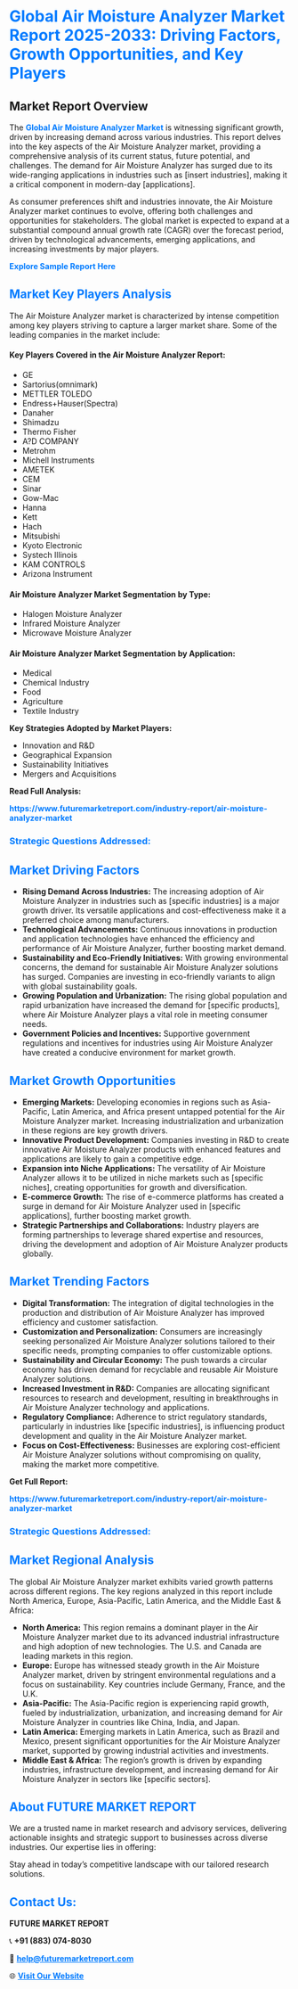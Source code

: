 <h1 style="color: #007BFF;">Global Air Moisture Analyzer Market Report 2025-2033: Driving Factors, Growth Opportunities, and Key Players</h1>

<section id="overview">
<h2>Market Report Overview</h2>
<p>The <a href="https://www.futuremarketreport.com/industry-report/air-moisture-analyzer-market" style="color: #007BFF; text-decoration: none;"><strong>Global Air Moisture Analyzer Market</strong></a> is witnessing significant growth, driven by increasing demand across various industries. This report delves into the key aspects of the Air Moisture Analyzer market, providing a comprehensive analysis of its current status, future potential, and challenges. The demand for Air Moisture Analyzer has surged due to its wide-ranging applications in industries such as [insert industries], making it a critical component in modern-day [applications].</p>
<p>As consumer preferences shift and industries innovate, the Air Moisture Analyzer market continues to evolve, offering both challenges and opportunities for stakeholders. The global market is expected to expand at a substantial compound annual growth rate (CAGR) over the forecast period, driven by technological advancements, emerging applications, and increasing investments by major players.</p>
</section>

<section id="overview">
<p><a href="https://www.futuremarketreport.com/request-sample/reportId=59225" style="color: #007BFF; text-decoration: none;"><strong>Explore Sample Report Here</strong></a></p>
</section>

<section id="key-players">
<h2 style="color: #007BFF;">Market Key Players Analysis</h2>
<p>The Air Moisture Analyzer market is characterized by intense competition among key players striving to capture a larger market share. Some of the leading companies in the market include:</p>
<h4>Key Players Covered in the Air Moisture Analyzer Report:</h4>
<ul><li>GE</li><li>Sartorius(omnimark)</li><li>METTLER TOLEDO</li><li>Endress+Hauser(Spectra)</li><li>Danaher</li><li>Shimadzu</li><li>Thermo Fisher</li><li>A?D COMPANY</li><li>Metrohm</li><li>Michell Instruments</li><li>AMETEK</li><li>CEM</li><li>Sinar</li><li>Gow-Mac</li><li>Hanna</li><li>Kett</li><li>Hach</li><li>Mitsubishi</li><li>Kyoto Electronic</li><li>Systech Illinois</li><li>KAM CONTROLS</li><li>Arizona Instrument</li></ul>
<h4>Air Moisture Analyzer Market Segmentation by Type:</h4>
<ul><li>Halogen Moisture Analyzer</li><li>Infrared Moisture Analyzer</li><li>Microwave Moisture Analyzer</li></ul>

<h4>Air Moisture Analyzer Market Segmentation by Application:</h4>
<ul><li>Medical</li><li>Chemical Industry</li><li>Food</li><li>Agriculture</li><li>Textile Industry</li></ul>
<p><strong>Key Strategies Adopted by Market Players:</strong></p>
<ul>
<li>Innovation and R&D</li>
<li>Geographical Expansion</li>
<li>Sustainability Initiatives</li>
<li>Mergers and Acquisitions</li>
</ul>
</section>

<section>
<p><strong>Read Full Analysis: </strong></p><a href="https://www.futuremarketreport.com/industry-report/air-moisture-analyzer-market" style="color: #007BFF; text-decoration: none;"><strong>https://www.futuremarketreport.com/industry-report/air-moisture-analyzer-market</strong></a>
<h3 style="color: #007BFF;">Strategic Questions Addressed:</h3>
</section>

<section id="driving-factors">
<h2 style="color: #007BFF;">Market Driving Factors</h2>
<ul>
<li><strong>Rising Demand Across Industries:</strong> The increasing adoption of Air Moisture Analyzer in industries such as [specific industries] is a major growth driver. Its versatile applications and cost-effectiveness make it a preferred choice among manufacturers.</li>
<li><strong>Technological Advancements:</strong> Continuous innovations in production and application technologies have enhanced the efficiency and performance of Air Moisture Analyzer, further boosting market demand.</li>
<li><strong>Sustainability and Eco-Friendly Initiatives:</strong> With growing environmental concerns, the demand for sustainable Air Moisture Analyzer solutions has surged. Companies are investing in eco-friendly variants to align with global sustainability goals.</li>
<li><strong>Growing Population and Urbanization:</strong> The rising global population and rapid urbanization have increased the demand for [specific products], where Air Moisture Analyzer plays a vital role in meeting consumer needs.</li>
<li><strong>Government Policies and Incentives:</strong> Supportive government regulations and incentives for industries using Air Moisture Analyzer have created a conducive environment for market growth.</li>
</ul>
</section>

<section id="growth-opportunities">
<h2 style="color: #007BFF;">Market Growth Opportunities</h2>
<ul>
<li><strong>Emerging Markets:</strong> Developing economies in regions such as Asia-Pacific, Latin America, and Africa present untapped potential for the Air Moisture Analyzer market. Increasing industrialization and urbanization in these regions are key growth drivers.</li>
<li><strong>Innovative Product Development:</strong> Companies investing in R&D to create innovative Air Moisture Analyzer products with enhanced features and applications are likely to gain a competitive edge.</li>
<li><strong>Expansion into Niche Applications:</strong> The versatility of Air Moisture Analyzer allows it to be utilized in niche markets such as [specific niches], creating opportunities for growth and diversification.</li>
<li><strong>E-commerce Growth:</strong> The rise of e-commerce platforms has created a surge in demand for Air Moisture Analyzer used in [specific applications], further boosting market growth.</li>
<li><strong>Strategic Partnerships and Collaborations:</strong> Industry players are forming partnerships to leverage shared expertise and resources, driving the development and adoption of Air Moisture Analyzer products globally.</li>
</ul>
</section>

<section id="trending-factors">
<h2 style="color: #007BFF;">Market Trending Factors</h2>
<ul>
<li><strong>Digital Transformation:</strong> The integration of digital technologies in the production and distribution of Air Moisture Analyzer has improved efficiency and customer satisfaction.</li>
<li><strong>Customization and Personalization:</strong> Consumers are increasingly seeking personalized Air Moisture Analyzer solutions tailored to their specific needs, prompting companies to offer customizable options.</li>
<li><strong>Sustainability and Circular Economy:</strong> The push towards a circular economy has driven demand for recyclable and reusable Air Moisture Analyzer solutions.</li>
<li><strong>Increased Investment in R&D:</strong> Companies are allocating significant resources to research and development, resulting in breakthroughs in Air Moisture Analyzer technology and applications.</li>
<li><strong>Regulatory Compliance:</strong> Adherence to strict regulatory standards, particularly in industries like [specific industries], is influencing product development and quality in the Air Moisture Analyzer market.</li>
<li><strong>Focus on Cost-Effectiveness:</strong> Businesses are exploring cost-efficient Air Moisture Analyzer solutions without compromising on quality, making the market more competitive.</li>
</ul>
</section>

<section>
<p><strong>Get Full Report: </strong></p><a href="https://www.futuremarketreport.com/industry-report/air-moisture-analyzer-market" style="color: #007BFF; text-decoration: none;"><strong>https://www.futuremarketreport.com/industry-report/air-moisture-analyzer-market</strong></a>
<h3 style="color: #007BFF;">Strategic Questions Addressed:</h3>
</section>


<section id="regional-analysis">
<h2 style="color: #007BFF;">Market Regional Analysis</h2>
<p>The global Air Moisture Analyzer market exhibits varied growth patterns across different regions. The key regions analyzed in this report include North America, Europe, Asia-Pacific, Latin America, and the Middle East & Africa:</p>
<ul>
<li><strong>North America:</strong> This region remains a dominant player in the Air Moisture Analyzer market due to its advanced industrial infrastructure and high adoption of new technologies. The U.S. and Canada are leading markets in this region.</li>
<li><strong>Europe:</strong> Europe has witnessed steady growth in the Air Moisture Analyzer market, driven by stringent environmental regulations and a focus on sustainability. Key countries include Germany, France, and the U.K.</li>
<li><strong>Asia-Pacific:</strong> The Asia-Pacific region is experiencing rapid growth, fueled by industrialization, urbanization, and increasing demand for Air Moisture Analyzer in countries like China, India, and Japan.</li>
<li><strong>Latin America:</strong> Emerging markets in Latin America, such as Brazil and Mexico, present significant opportunities for the Air Moisture Analyzer market, supported by growing industrial activities and investments.</li>
<li><strong>Middle East & Africa:</strong> The region’s growth is driven by expanding industries, infrastructure development, and increasing demand for Air Moisture Analyzer in sectors like [specific sectors].</li>
</ul>
</section>

<footer>
<h2 style="color: #007BFF;">About FUTURE MARKET REPORT</h2>
<p>We are a trusted name in market research and advisory services, delivering actionable insights and strategic support to businesses across diverse industries. Our expertise lies in offering:</p>

<p>Stay ahead in today’s competitive landscape with our tailored research solutions.</p>

<h2 style="color: #007BFF;">Contact Us:</h2>
<p><strong>FUTURE MARKET REPORT</strong></p>
<p>📞 <strong>+91 (883) 074-8030</strong></p>
<p>📧 <strong><a href="mailto:help@futuremarketreport.com" style="color: #007BFF;">help@futuremarketreport.com</a></strong></p>
<p>🌐 <strong><a href="https://www.futuremarketreport.com/" style="color: #007BFF;">Visit Our Website</a></strong></p>
</footer>
